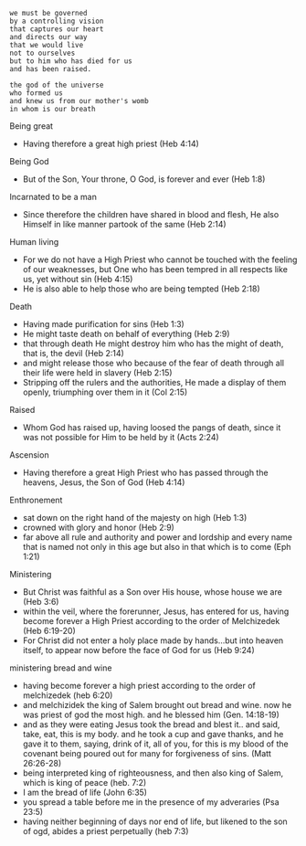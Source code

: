 ```
we must be governed
by a controlling vision
that captures our heart
and directs our way
that we would live
not to ourselves
but to him who has died for us
and has been raised.

the god of the universe
who formed us
and knew us from our mother's womb
in whom is our breath
```



Being great
- Having therefore a great high priest (Heb 4:14)
  
Being God
- But of the Son, Your throne, O God, is forever and ever (Heb 1:8)
  
Incarnated to be a man
- Since therefore the children have shared in blood and flesh, He also Himself in like manner partook of the same (Heb 2:14)
  
Human living
- For we do not have a High Priest who cannot be touched with the feeling of our weaknesses, but One who has been tempred in all respects like us, yet without sin (Heb 4:15)
- He is also able to help those who are being tempted (Heb 2:18)
  
Death
- Having made purification for sins (Heb 1:3)
- He might taste death on behalf of everything (Heb 2:9)
- that through death He might destroy him who has the might of death, that is, the devil (Heb 2:14)
- and might release those who because of the fear of death through all their life were held in slavery (Heb 2:15)
- Stripping off the rulers and the authorities, He made a display of them openly, triumphing over them in it (Col 2:15)
  
Raised
- Whom God has raised up, having loosed the pangs of death, since it was not possible for Him to be held by it (Acts 2:24)
  
Ascension
- Having therefore a great High Priest who has passed through the heavens, Jesus, the Son of God (Heb 4:14)
  
Enthronement
- sat down on the right hand of the majesty on high (Heb 1:3)
- crowned with glory and honor (Heb 2:9)
- far above all rule and authority and power and lordship and every name that is named not only in this age but also in that which is to come (Eph 1:21)
  
Ministering
- But Christ was faithful as a Son over His house, whose house we are (Heb 3:6)
- within the veil, where the forerunner, Jesus, has entered for us, having become forever a High Priest according to the order of Melchizedek (Heb 6:19-20)
- For Christ did not enter a holy place made by hands...but into heaven itself, to appear now before the face of God for us (Heb 9:24)

ministering bread and wine
- having become forever a high priest according to the order of melchizedek (heb 6:20)
- and melchizidek the king of Salem brought out bread and wine. now he was priest of god the most high. and he blessed him (Gen. 14:18-19)
- and as they were eating Jesus took the bread and blest it.. and said, take, eat, this is my body. and he took a cup and gave thanks, and he gave it to them, saying, drink of it, all of you, for this is my blood of the covenant being poured out for many for forgiveness of sins. (Matt 26:26-28)
- being interpreted king of righteousness, and then also king of Salem, which is king of peace (heb. 7:2)
- I am the bread of life (John 6:35)
- you spread a table before me in the presence of my adveraries (Psa 23:5)
- having neither beginning of days nor end of life, but likened to the son of ogd, abides a priest perpetually (heb 7:3)
